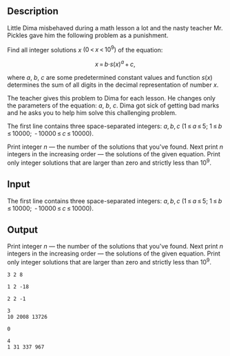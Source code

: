 ## Description

<div><p>Little Dima misbehaved during a math lesson a lot and the nasty teacher Mr. Pickles gave him the following problem as a punishment. </p><p>Find all integer solutions <span class="tex-span"><i>x</i></span> <span class="tex-span">(0 &lt; <i>x</i> &lt; 10<sup class="upper-index">9</sup>)</span> of the equation:</p><center class="tex-equation"><span class="tex-span"><i>x</i> = <i>b</i>·<i>s</i>(<i>x</i>)<sup class="upper-index"><i>a</i></sup> + <i>c</i>, </span></center> <p>where <span class="tex-span"><i>a</i></span>, <span class="tex-span"><i>b</i></span>, <span class="tex-span"><i>c</i></span> are some predetermined constant values and function <span class="tex-span"><i>s</i>(<i>x</i>)</span> determines the sum of all digits in the decimal representation of number <span class="tex-span"><i>x</i></span>.</p><p>The teacher gives this problem to Dima for each lesson. He changes only the parameters of the equation: <span class="tex-span"><i>a</i></span>, <span class="tex-span"><i>b</i></span>, <span class="tex-span"><i>c</i></span>. Dima got sick of getting bad marks and he asks you to help him solve this challenging problem.</p></div><div class="input-specification"><p>The first line contains three space-separated integers: <span class="tex-span"><i>a</i>, <i>b</i>, <i>c</i></span> <span class="tex-span">(1 ≤ <i>a</i> ≤ 5;&nbsp;1 ≤ <i>b</i> ≤ 10000;&nbsp; - 10000 ≤ <i>c</i> ≤ 10000)</span>.</p></div><div class="output-specification"><p>Print integer <span class="tex-span"><i>n</i></span> — the number of the solutions that you've found. Next print <span class="tex-span"><i>n</i></span> integers in the increasing order — the solutions of the given equation. Print only integer solutions that are larger than zero and strictly less than <span class="tex-span">10<sup class="upper-index">9</sup></span>.</p></div>

## Input

<p>The first line contains three space-separated integers: <span class="tex-span"><i>a</i>, <i>b</i>, <i>c</i></span> <span class="tex-span">(1 ≤ <i>a</i> ≤ 5;&nbsp;1 ≤ <i>b</i> ≤ 10000;&nbsp; - 10000 ≤ <i>c</i> ≤ 10000)</span>.</p>

## Output

<p>Print integer <span class="tex-span"><i>n</i></span> — the number of the solutions that you've found. Next print <span class="tex-span"><i>n</i></span> integers in the increasing order — the solutions of the given equation. Print only integer solutions that are larger than zero and strictly less than <span class="tex-span">10<sup class="upper-index">9</sup></span>.</p>





```input1
3 2 8

```




```input2
1 2 -18

```




```input3
2 2 -1

```




```output1
3
10 2008 13726
```




```output2
0

```




```output3
4
1 31 337 967
```


